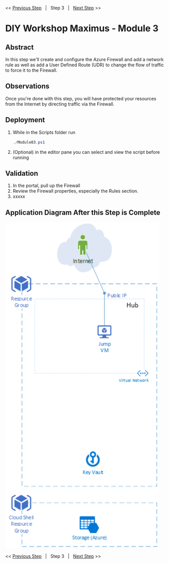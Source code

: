 << [Previous Step][Prev]&nbsp;&nbsp;&nbsp;|&nbsp;&nbsp;&nbsp;Step 3&nbsp;&nbsp;&nbsp;|&nbsp;&nbsp;&nbsp;[Next Step][Next] >> 

# DIY Workshop Maximus - Module 3

## Abstract
In this step we'll create and configure the Azure Firewall and add a network rule as well as add a User Defined Route (UDR) to change the flow of traffic to force it to the Firewall.

## Observations
Once you're done with this step, you will have protected your resources from the Internet by directing traffic via the Firewall.

## Deployment
1. While in the Scripts folder run
   ```powershell
   ./Module03.ps1
   ```
2. (Optional) in the editor pane you can select and view the script before running

## Validation
1. In the portal, pull up the Firewall
2. Review the Firewall properties, especially the Rules section.
3. xxxxx


## Application Diagram After this Step is Complete
[![1]][1]

<< [Previous Step][Prev]&nbsp;&nbsp;&nbsp;|&nbsp;&nbsp;&nbsp;Step 3&nbsp;&nbsp;&nbsp;|&nbsp;&nbsp;&nbsp;[Next Step][Next] >> 

<!--Link References-->
[Prev]: ./Module02.md
[Next]: ./Module04.md

<!--Image References-->
[1]: ./Media/Step3.svg "As built diagram for step 3" 